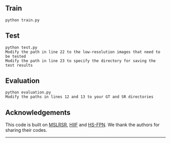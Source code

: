 ## Train
```
python train.py
```

## Test
```
python test.py
Modify the path in line 22 to the low-resolution images that need to be tested
Modify the path in line 23 to specify the directory for saving the test results
```

## Evaluation
```
python evaluation.py
Modify the paths in lines 12 and 13 to your GT and SR directories
```

## Acknowledgements

This code is built on [MSLRSR](https://github.com/clelevo/MSLRSR), [HIIF](https://github.com/YuxuanJJ/HIIF) and [HS-FPN](https://github.com/ShiZican/HS-FPN). We thank the authors for sharing their codes.

---
